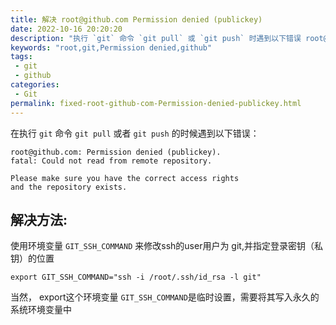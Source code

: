 ```yaml
---
title: 解决 root@github.com Permission denied (publickey)
date: 2022-10-16 20:20:20
description: "执行 `git` 命令 `git pull` 或 `git push` 时遇到以下错误 root@github.com Permission denied (publickey)"
keywords: "root,git,Permission denied,github"
tags: 
 - git
 - github
categories:
 - Git
permalink: fixed-root-github-com-Permission-denied-publickey.html
---
```

在执行 `git` 命令 `git pull` 或者 `git push` 的时候遇到以下错误：
```
root@github.com: Permission denied (publickey).
fatal: Could not read from remote repository.

Please make sure you have the correct access rights
and the repository exists.
```
## 解决方法:

使用环境变量 `GIT_SSH_COMMAND` 来修改ssh的user用户为 git,并指定登录密钥（私钥）的位置
```
export GIT_SSH_COMMAND="ssh -i /root/.ssh/id_rsa -l git"
```
当然， export这个环境变量 `GIT_SSH_COMMAND`是临时设置，需要将其写入永久的系统环境变量中
